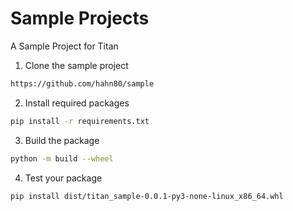 # Sample Projects
A Sample Project for Titan

1) Clone the sample project

```sh
https://github.com/hahn80/sample
```

2) Install required packages

```sh
pip install -r requirements.txt
```

3) Build the package

```sh
python -m build --wheel
```

4) Test your package

```
pip install dist/titan_sample-0.0.1-py3-none-linux_x86_64.whl
```
